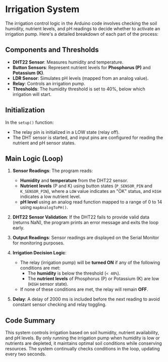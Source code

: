# Irrigation System

The irrigation control logic in the Arduino code involves checking the soil humidity, nutrient levels, and pH readings to decide whether to activate an irrigation pump. Here's a detailed breakdown of each part of the process:

## Components and Thresholds
- **DHT22 Sensor**: Measures humidity and temperature.
- **Button Sensors**: Represent nutrient levels for **Phosphorus (P)** and **Potassium (K)**.
- **LDR Sensor**: Simulates pH levels (mapped from an analog value).
- **Relay**: Controls an irrigation pump.
- **Thresholds**: The humidity threshold is set to 40%, below which irrigation will start.

## Initialization
In the `setup()` function:
- The relay pin is initialized in a LOW state (relay off).
- The DHT sensor is started, and input pins are configured for reading the nutrient and pH sensor states.

## Main Logic (Loop)
1. **Sensor Readings**: The program reads:
   - **Humidity** and **temperature** from the DHT22 sensor.
   - **Nutrient levels** (P and K) using button states (`P_SENSOR_PIN` and `K_SENSOR_PIN`), where a `LOW` value indicates an "OK" status, and `HIGH` indicates a low nutrient level.
   - **pH level** using an analog read function mapped to a range of 0 to 14 using `mapAnalogToPH()`.

2. **DHT22 Sensor Validation**: If the DHT22 fails to provide valid data (returns NaN), the program prints an error message and exits the loop early.

3. **Output Readings**: Sensor readings are displayed on the Serial Monitor for monitoring purposes.

4. **Irrigation Decision Logic**:
   - The relay (irrigation pump) will be **turned ON** if any of the following conditions are met:
     - The **humidity** is below the threshold (`< 40%`).
     - The **nutrient levels** of Phosphorus (P) or Potassium (K) are low (`HIGH` sensor state).
   - If none of these conditions are met, the relay will remain **OFF**.

5. **Delay**: A delay of 2000 ms is included before the next reading to avoid constant sensor checking and relay toggling.

## Code Summary
This system controls irrigation based on soil humidity, nutrient availability, and pH levels. By only running the irrigation pump when humidity is low or nutrients are depleted, it maintains optimal soil conditions while conserving resources. The system continually checks conditions in the loop, updating every two seconds.
